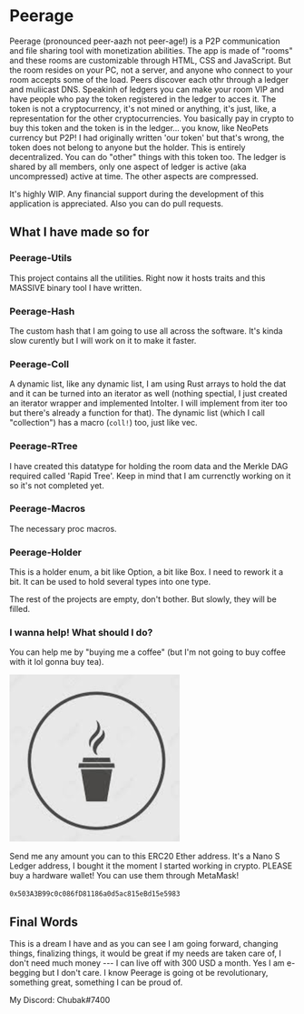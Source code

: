 # Peerage

Peerage (pronounced peer-aazh not peer-age!) is a P2P communication and file sharing tool  with monetization abilities. The app is made of "rooms" and these rooms are customizable through HTML, CSS and JavaScript. But the room resides on your PC, not a server, and anyone who connect to your room accepts some of the load. Peers discover each othr through a ledger and muliicast DNS.  Speakinh of ledgers you can make your room VIP and have people who pay the token registered in the ledger to acces it. The token is not a cryptocurrency, it's not mined or anything, it's just, like, a representation for the other cryptocurrencies. You basically pay in crypto to buy this token and the token is in the ledger... you know, like NeoPets currency but P2P! I had originally written 'our token' but that's wrong, the token does not belong to anyone but the holder. This is entirely decentralized. You can do "other" things with this token too. The ledger is shared by all members, only one aspect of ledger is active (aka uncompressed) active at time. The other aspects are compressed.

It's highly WIP. Any financial support during the development of this application is appreciated. Also you can do pull requests. 

## What I have made so for

### Peerage-Utils

This project contains all the utilities. Right now it hosts traits and this MASSIVE binary tool I have written. 


### Peerage-Hash

The custom hash that I am going to use all across the software. It's kinda slow curently but I will work on it to make it faster.

### Peerage-Coll

A dynamic list, like any dynamic list, I am using Rust arrays to hold the dat and it can be turned into an iterator as well (nothing spectial, I just created an iterator wrapper and implemented IntoIter. I will implement from iter too but there's already a function for that). The dynamic list (which I call "collection") has a macro (`coll!`) too, just like vec.

### Peerage-RTree

I have created this datatype for holding the room data and the Merkle DAG required called 'Rapid Tree'. Keep in mind that I am currenctly working  on it so it's not completed yet.

### Peerage-Macros

The necessary proc macros.

### Peerage-Holder

This is a holder enum, a bit like Option, a bit like Box. I need to rework it a bit. It can be used to hold several types into one type.



The rest of the projects are empty, don't bother. But slowly, they will be filled.


### I wanna help! What should I do?

You can help me by "buying me a coffee" (but I'm not going to buy coffee with it lol gonna buy tea).

![](coffee.png)

Send me any amount you can to this ERC20 Ether address. It's a Nano S Ledger address, I bought it the moment I started working in crypto. PLEASE buy a hardware wallet! You can use them through MetaMask!


`0x503A3B99c0c086fD81186a0d5ac815eBd15e5983`

## Final Words

This is a dream I have and as you can see I am going forward, changing things, finalizing things, it would be great if my needs are taken care of, I don't need much money --- I can live off with 300 USD a month. Yes I am e-begging but I don't care. I know Peerage is going ot be revolutionary, something great, something I can be proud of.


My Discord: Chubak#7400